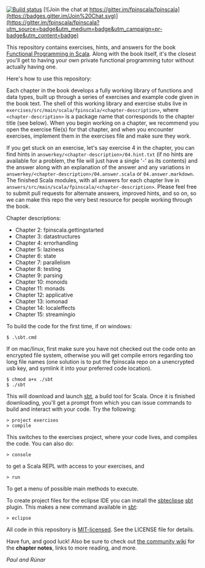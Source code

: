 [![Build status](https://travis-ci.org/fpinscala/fpinscala.svg?branch=master)](https://travis-ci.org/fpinscala/fpinscala) [![Join the chat at https://gitter.im/fpinscala/fpinscala](https://badges.gitter.im/Join%20Chat.svg)](https://gitter.im/fpinscala/fpinscala?utm_source=badge&utm_medium=badge&utm_campaign=pr-badge&utm_content=badge) 

This repository contains exercises, hints, and answers for the book
[Functional Programming in Scala](http://manning.com/bjarnason/). Along
with the book itself, it's the closest you'll get to having your own
private functional programming tutor without actually having one.

Here's how to use this repository:

Each chapter in the book develops a fully working library of functions
and data types, built up through a series of exercises and example code
given in the book text. The shell of this working library and exercise
stubs live in
`exercises/src/main/scala/fpinscala/<chapter-description>`, where
`<chapter-description>` is a package name that corresponds to the
chapter title (see below). When you begin working on a chapter, we
recommend you open the exercise file(s) for that chapter, and when you
encounter exercises, implement them in the exercises file and make sure
they work.

If you get stuck on an exercise, let's say exercise 4 in the chapter,
you can find hints in `answerkey/<chapter-description>/04.hint.txt` (if
no hints are available for a problem, the file will just have a single
'-' as its contents) and the answer along with an explanation of the
answer and any variations in
`answerkey/<chapter-description>/04.answer.scala` or
`04.answer.markdown`. The finished Scala modules, with all answers for
each chapter live in
`answers/src/main/scala/fpinscala/<chapter-description>`. Please feel
free to submit pull requests for alternate answers, improved hints, and
so on, so we can make this repo the very best resource for people
working through the book.

Chapter descriptions:

* Chapter 2: fpinscala.gettingstarted
* Chapter 3: datastructures
* Chapter 4: errorhandling
* Chapter 5: laziness
* Chapter 6: state
* Chapter 7: parallelism
* Chapter 8: testing
* Chapter 9: parsing
* Chapter 10: monoids
* Chapter 11: monads
* Chapter 12: applicative
* Chapter 13: iomonad
* Chapter 14: localeffects
* Chapter 15: streamingio

To build the code for the first time, if on windows:

    $ .\sbt.cmd

If on mac/linux, first make sure you have not checked out the code onto
an encrypted file system, otherwise you will get compile errors
regarding too long file names (one solution is to put the fpinscala repo
on a unencrypted usb key, and symlink it into your preferred code
location).

    $ chmod a+x ./sbt
    $ ./sbt

This will download and launch [sbt](http://scala-sbt.org), a build tool
for Scala. Once it is finished downloading, you'll get a prompt from
which you can issue commands to build and interact with your code. Try
the following:

    > project exercises
    > compile

This switches to the exercises project, where your code lives, and
compiles the code. You can also do:

    > console

to get a Scala REPL with access to your exercises, and

    > run

To get a menu of possible main methods to execute.

To create project files for the eclipse IDE you can install the
[sbteclipse](https://github.com/typesafehub/sbteclipse)
[sbt](http://scala-sbt.org) plugin. This makes a new command available
in [sbt](http://scala-sbt.org):

    > eclipse

All code in this repository is
[MIT-licensed](http://opensource.org/licenses/mit-license.php). See the
LICENSE file for details.

Have fun, and good luck! Also be sure to check out [the community
wiki](https://github.com/fpinscala/fpinscala/wiki) for the **chapter
notes**, links to more reading, and more.

_Paul and Rúnar_

